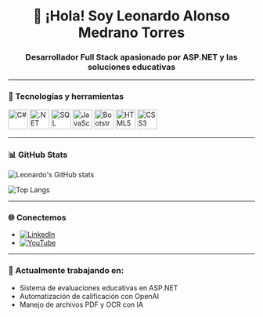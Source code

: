 <h1 align="center">👋 ¡Hola! Soy Leonardo Alonso Medrano Torres</h1>
<h3 align="center">Desarrollador Full Stack apasionado por ASP.NET y las soluciones educativas</h3>

---

### 🧰 Tecnologías y herramientas

<p align="left">
  <img src="https://cdn.jsdelivr.net/gh/devicons/devicon/icons/csharp/csharp-original.svg" width="40" alt="C#" />
  <img src="https://cdn.jsdelivr.net/gh/devicons/devicon/icons/dot-net/dot-net-original.svg" width="40" alt=".NET" />
  <img src="https://cdn.jsdelivr.net/gh/devicons/devicon/icons/sqlserver/sqlserver-original.svg" width="40" alt="SQL Server" />
  <img src="https://cdn.jsdelivr.net/gh/devicons/devicon/icons/javascript/javascript-original.svg" width="40" alt="JavaScript" />
  <img src="https://cdn.jsdelivr.net/gh/devicons/devicon/icons/bootstrap/bootstrap-original.svg" width="40" alt="Bootstrap" />
  <img src="https://cdn.jsdelivr.net/gh/devicons/devicon/icons/html5/html5-original.svg" width="40" alt="HTML5" />
  <img src="https://cdn.jsdelivr.net/gh/devicons/devicon/icons/css3/css3-original.svg" width="40" alt="CSS3" />
</p>

---

### 📊 GitHub Stats

![Leonardo's GitHub stats](https://github-readme-stats.vercel.app/api?username=leonardomedranotorres&show_icons=true&theme=tokyonight)

![Top Langs](https://github-readme-stats.vercel.app/api/top-langs/?username=leonardomedranotorres&layout=compact&theme=tokyonight)

---

### 🌐 Conectemos

- [![LinkedIn](https://img.shields.io/badge/-LinkedIn-blue?style=flat-square&logo=linkedin)](https://www.linkedin.com/in/leonardomedranotorres)
- [![YouTube](https://img.shields.io/badge/-YouTube-red?style=flat-square&logo=youtube)](https://www.youtube.com/@leonardomedranotorres)

---

### 📌 Actualmente trabajando en:

- Sistema de evaluaciones educativas en ASP.NET
- Automatización de calificación con OpenAI
- Manejo de archivos PDF y OCR con IA
